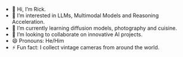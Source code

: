 - 👋 Hi, I’m Rick.
- 👀 I’m interested in LLMs, Multimodal Models and Reasoning Acceleration.
- 🌱 I’m currently learning diffusion models, photography and cuisine.
- 💞️ I’m looking to collaborate on innovative AI projects.
- 😄 Pronouns: He/Him
- ⚡ Fun fact: I collect vintage cameras from around the world.

<!---
QHPG-Rick/QHPG-Rick is a ✨ special ✨ repository because its `README.md` (this file) appears on your GitHub profile.
You can click the Preview link to take a look at your changes.
--->
